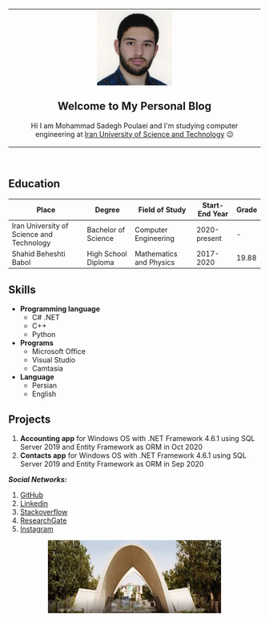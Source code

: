 

<table align="center"><tr><td align="center" width="1100" markdown="1">
<img src="https://raw.githubusercontent.com/MSPoulaei/MyGitHubPage/main/1607761465313.jpg" align="center" width="150" alt="My Photo">
<br>


## Welcome to My Personal Blog

Hi I am Mohammad Sadegh Poulaei and I'm studying computer engineering at [Iran University of Science and Technology](http://www.iust.ac.ir/) :wink:


</td></tr></table>
<br>


## Education

| Place | Degree | Field of Study | Start-End Year | Grade |
| ----- | ---- | ------ | -------- | -----  |
| Iran University of Science and Technology | Bachelor of Science | Computer Engineering | 2020-present | - |
| Shahid Beheshti Babol | High School Diploma | Mathematics and Physics | 2017-2020 | 19.88 |

## Skills
+ **Programming language**
  - C# .NET
  - C++
  - Python
+ **Programs**
  - Microsoft Office
  - Visual Studio
  - Camtasia
+ **Language**
  - Persian
  - English

## Projects
1. __Accounting app__
 for Windows OS with .NET Framework 4.6.1 using SQL Server 2019 and Entity Framework as ORM in Oct 2020
2. __Contacts app__
 for Windows OS with .NET Framework 4.6.1 using SQL Server 2019 and Entity Framework as ORM in Sep 2020


__*Social Networks:*__
1. [GitHub](https://github.com/MSPoulaei)
2. [Linkedin](https://ir.linkedin.com/public-profile/in/mohammad-sadegh-poulaei-31a5431a0?challengeId=AQEFD84D2Z7QpgAAAXdFxf0HkZCOSn-FK8NrgvaGtEWre8JCSj96_VMS5JMu54pd8ShzKS7mmZ8LajQe5nZUbzTUoo7CXZQMLQ&submissionId=da7c413f-6834-5e16-d1e4-b06e9be8d739)
3. [Stackoverflow](https://stackoverflow.com/users/14076036/avira-antiyou)
4. [ResearchGate](https://www.researchgate.net/profile/Mohammad_Sadegh_Poulaei_Moziraji)
5. [Instagram](https://www.instagram.com/m.s.poulaei/)

<div align="center" markdown="1">

![IUST](https://raw.githubusercontent.com/MSPoulaei/MyGitHubPage/main/image.png)
</div>


